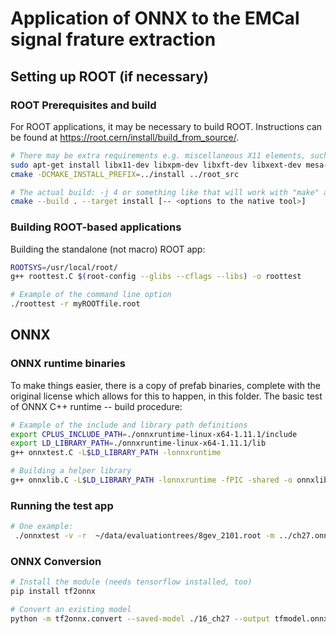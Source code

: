 # Application of ONNX to the EMCal signal frature extraction


## Setting up ROOT (if necessary)

### ROOT Prerequisites and build
For ROOT applications, it may be necessary to build ROOT.
Instructions can be found at https://root.cern/install/build_from_source/.

```bash
# There may be extra requirements e.g. miscellaneous X11 elements, such as
sudo apt-get install libx11-dev libxpm-dev libxft-dev libxext-dev mesa-common-dev
cmake -DCMAKE_INSTALL_PREFIX=../install ../root_src

# The actual build: -j 4 or something like that will work with "make" as the option
cmake --build . --target install [-- <options to the native tool>]
```

### Building ROOT-based applications

Building the standalone (not macro) ROOT app:

```bash
ROOTSYS=/usr/local/root/
g++ roottest.C $(root-config --glibs --cflags --libs) -o roottest

# Example of the command line option
./roottest -r myROOTfile.root

```

## ONNX

### ONNX runtime binaries

To make things easier, there is a copy of prefab binaries,
complete with the original license which allows for this to happen,
in this folder. The basic test of ONNX C++ runtime --  build procedure:

```bash
# Example of the include and library path definitions
export CPLUS_INCLUDE_PATH=./onnxruntime-linux-x64-1.11.1/include
export LD_LIBRARY_PATH=./onnxruntime-linux-x64-1.11.1/lib
g++ onnxtest.C -L$LD_LIBRARY_PATH -lonnxruntime

# Building a helper library
g++ onnxlib.C -L$LD_LIBRARY_PATH -lonnxruntime -fPIC -shared -o onnxlib.so
```

### Running the test app

```bash
# One example:
 ./onnxtest -v -r  ~/data/evaluationtrees/8gev_2101.root -m ../ch27.onnx -N 50
```

### ONNX Conversion

```bash
# Install the module (needs tensorflow installed, too)
pip install tf2onnx

# Convert an existing model
python -m tf2onnx.convert --saved-model ./16_ch27 --output tfmodel.onnx
```
